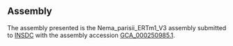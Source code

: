 

Assembly
--------

The assembly presented is the Nema\_parisii\_ERTm1\_V3 assembly
submitted to [INSDC](http://www.insdc.org) with the assembly accession
[GCA\_000250985.1](http://www.ebi.ac.uk/ena/data/view/GCA_000250985.1).
